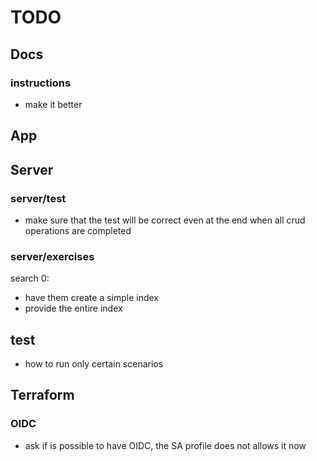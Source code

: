 # TODO

## Docs
### instructions
- make it better

## App

## Server

### server/test
- make sure that the test will be correct even at the end when all crud operations are completed

### server/exercises
search 0:
- have them create a simple index
- provide the entire index

## test
- how to run only certain scenarios

## Terraform

### OIDC
- ask if is possible to have OIDC, the SA profile does not allows it now

